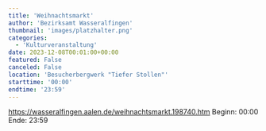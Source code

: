 ```yaml
---
title: 'Weihnachtsmarkt'
author: 'Bezirksamt Wasseralfingen'
thumbnail: 'images/platzhalter.png'
categories:
  - 'Kulturveranstaltung'
date: 2023-12-08T00:01:00+00:00
featured: False
canceled: False
location: 'Besucherbergwerk "Tiefer Stollen"'
starttime: '00:00'
endtime: '23:59'
---
```

https://wasseralfingen.aalen.de/weihnachtsmarkt.198740.htm
Beginn: 00:00
 Ende: 23:59